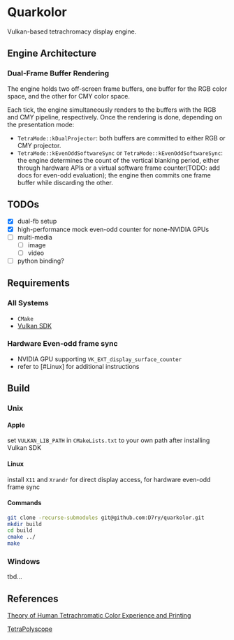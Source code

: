 # Quarkolor

Vulkan-based tetrachromacy display engine.

## Engine Architecture

### Dual-Frame Buffer Rendering

The engine holds two off-screen frame buffers, one buffer for the RGB color space, and the other for
CMY color space.

Each tick, the engine simultaneously renders to the buffers with the RGB and CMY pipeline,
respectively. Once the rendering is done, depending on the presentation mode:

- `TetraMode::kDualProjector`: both buffers are committed to either RGB or CMY projector.
- `TetraMode::kEvenOddSoftwareSync` or `TetraMode::kEvenOddSoftwareSync`: the engine determines the
  count of the vertical blanking period, either through hardware APIs or a virtual software frame
  counter(TODO: add docs for even-odd evaluation); the engine then commits one frame buffer while
  discarding the other.

## TODOs

- [x] dual-fb setup
- [x] high-performance mock even-odd counter for none-NVIDIA GPUs
- [ ] multi-media
    - [ ] image
    - [ ] video
- [ ] python binding?

## Requirements

### All Systems

- `CMake`
- [Vulkan SDK](https://vulkan.lunarg.com/)

### Hardware Even-odd frame sync

- NVIDIA GPU supporting `VK_EXT_display_surface_counter`
- refer to [#Linux] for additional instructions

## Build

### Unix

#### Apple

set `VULKAN_LIB_PATH` in `CMakeLists.txt` to your own path after installing Vulkan SDK

#### Linux

install `X11` and `Xrandr` for direct display access, for hardware even-odd frame sync

#### Commands
```bash
git clone -recurse-submodules git@github.com:D7ry/quarkolor.git
mkdir build
cd build
cmake ../
make
```

### Windows

tbd...

## References

[Theory of Human Tetrachromatic Color Experience and Printing](https://dl.acm.org/doi/10.1145/3658232)

[TetraPolyscope](https://github.com/i-geng/polyscope)
